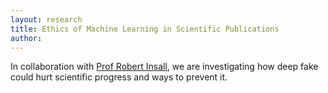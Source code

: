 ```yaml
---
layout: research
title: Ethics of Machine Learning in Scientific Publications
author: 
---
```


In collaboration with [Prof Robert Insall](https://www.gla.ac.uk/researchinstitutes/cancersciences/staff/robertinsall/), we are investigating how deep fake could hurt scientific progress and ways to prevent it. 
